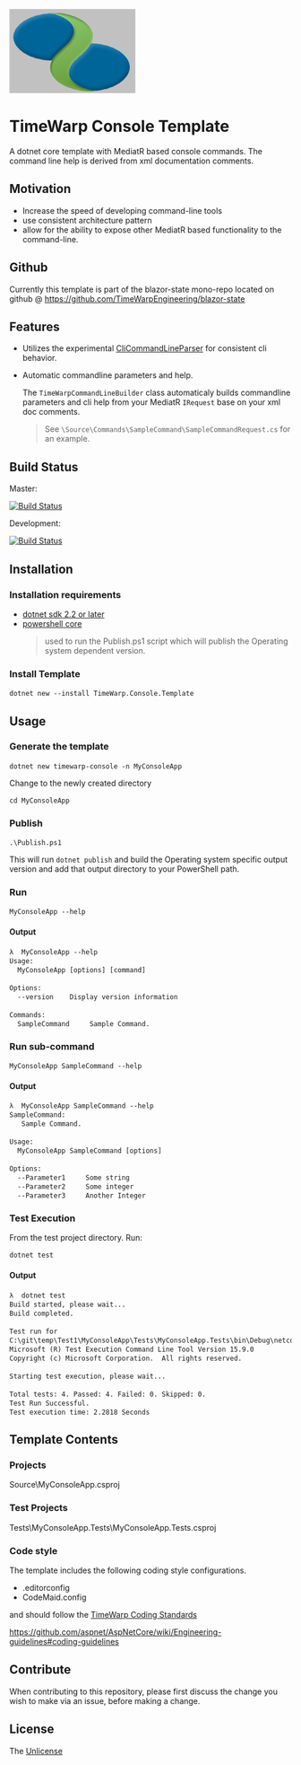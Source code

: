 ﻿![TimeWarp Logo](https://raw.githubusercontent.com/TimeWarpEngineering/blazor-state/master/assets/Logo.png)

# TimeWarp Console Template
A dotnet core template with MediatR based console commands. 
The command line help is derived from xml documentation comments.

## Motivation

* Increase the speed of developing command-line tools
* use consistent architecture pattern
* allow for the ability to expose other MediatR based functionality to the command-line.

## Github

  Currently this template is part of the blazor-state mono-repo located on github @
  https://github.com/TimeWarpEngineering/blazor-state

## Features

* Utilizes the experimental [CliCommandLineParser](https://github.com/dotnet/CliCommandLineParser) for consistent cli behavior.

* Automatic commandline parameters and help. 
    
  The `TimeWarpCommandLineBuilder` class automaticaly builds commandline parameters and cli help
from your MediatR `IRequest` base on your xml doc comments.

  > See `\Source\Commands\SampleCommand\SampleCommandRequest.cs` for an example.

## Build Status

Master: 

[![Build Status](https://timewarpenterprises.visualstudio.com/Blazor-State/_apis/build/status/ConsoleTemplate-Yaml?branchName=master)](https://timewarpenterprises.visualstudio.com/Blazor-State/_build/latest?definitionId=14?branchName=master)

Development: 

[![Build Status](https://timewarpenterprises.visualstudio.com/Blazor-State/_apis/build/status/Development/ConsoleTemplate-Yaml?branchName=dev)](https://timewarpenterprises.visualstudio.com/Blazor-State/_build/latest?definitionId=13?branchName=dev)

## Installation

### Installation requirements

* [dotnet sdk 2.2 or later](https://dotnet.microsoft.com/download)
* [powershell core](https://docs.microsoft.com/en-us/powershell/scripting/install/installing-powershell?view=powershell-6)
  > used to run the Publish.ps1 script which will publish the Operating system dependent version.

### Install Template

```
dotnet new --install TimeWarp.Console.Template
```



## Usage

### Generate the template
```
dotnet new timewarp-console -n MyConsoleApp
```

Change to the newly created directory
```
cd MyConsoleApp
```

### Publish


```
.\Publish.ps1
```

This will run `dotnet publish` and build the Operating system specific
output version and add that output directory to your PowerShell path.


### Run

```
MyConsoleApp --help
```

#### Output

```
λ  MyConsoleApp --help
Usage:
  MyConsoleApp [options] [command]

Options:
  --version    Display version information

Commands:
  SampleCommand     Sample Command.
```
### Run sub-command

```
MyConsoleApp SampleCommand --help
```

#### Output

```
λ  MyConsoleApp SampleCommand --help
SampleCommand:
   Sample Command.

Usage:
  MyConsoleApp SampleCommand [options]

Options:
  --Parameter1     Some string
  --Parameter2     Some integer
  --Parameter3     Another Integer

```
### Test Execution

From the test project directory. Run:
```
dotnet test
```

#### Output

```
λ  dotnet test
Build started, please wait...
Build completed.

Test run for C:\git\temp\Test1\MyConsoleApp\Tests\MyConsoleApp.Tests\bin\Debug\netcoreapp2.2\MyConsoleApp.Tests.dll(.NETCoreApp,Version=v2.2)
Microsoft (R) Test Execution Command Line Tool Version 15.9.0
Copyright (c) Microsoft Corporation.  All rights reserved.

Starting test execution, please wait...

Total tests: 4. Passed: 4. Failed: 0. Skipped: 0.
Test Run Successful.
Test execution time: 2.2818 Seconds
```

## Template Contents

### Projects

Source\MyConsoleApp.csproj

### Test Projects

Tests\MyConsoleApp.Tests\MyConsoleApp.Tests.csproj

### Code style
The template includes the following coding style configurations.
* .editorconfig
* CodeMaid.config

and should follow the [TimeWarp Coding Standards](TODO)

https://github.com/aspnet/AspNetCore/wiki/Engineering-guidelines#coding-guidelines

## Contribute

When contributing to this repository,
please first discuss the change you wish to make via an issue, 
before making a change.

## License

The [Unlicense](https://choosealicense.com/licenses/unlicense/)
